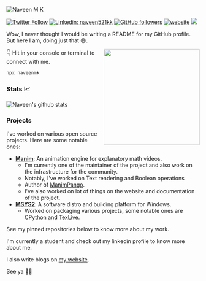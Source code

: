 <!--
**naveen521kk/naveen521kk** is a ✨ _special_ ✨ repository because its `README.md` (this file) appears on your GitHub profile.

Here are some ideas to get you started:

- 🔭 I’m currently working on ...
- 🌱 I’m currently learning ...
- 👯 I’m looking to collaborate on ...
- 🤔 I’m looking for help with ...
- 💬 Ask me about ...
- 📫 How to reach me: ...
- 😄 Pronouns: ...
- ⚡ Fun fact: ...
-->

![Naveen M K](https://github.com/naveen521kk/naveen521kk/assets/49693820/3dc837fe-52da-425e-b105-fe8b2e9638ea)

[![Twitter Follow](https://img.shields.io/twitter/follow/naveen521kk?label=Follow)](https://twitter.com/intent/follow?screen_name=naveen521kk)
[![Linkedin: naveen521kk](https://img.shields.io/badge/-naveen521kk-blue?style=flat-square&logo=Linkedin&logoColor=white&link=https://www.linkedin.com/in/naveen521kk/)](https://www.linkedin.com/in/naveen521kk/)
[![GitHub followers](https://img.shields.io/github/followers/naveen521kk?label=Follow&style=social)](https://github.com/naveen521kk)
[![website](https://img.shields.io/badge/Website-46a2f1.svg?&style=flat-square&logo=Google-Chrome&logoColor=white&link=https://www.naveenmk.me/)](https://www.naveenmk.me/)
![](https://visitor-badge.glitch.me/badge?page_id=naveen521kk.naveen521kk)


Wow, I never thought I would be writing a README for my GitHub profile. But here I am, doing just that 😄.

<img src="https://github.com/naveen521kk/naveen521kk/assets/49693820/8182173f-5d55-4eac-b816-d5665659cafc" width="250"  align="right">

👇 Hit in your console or terminal to connect with me.

```bash
npx naveenmk
```

### Stats 📈

![Naveen's github stats](https://github-readme-stats.vercel.app/api?username=naveen521kk&show_icons=true&hide_border=true&theme=dark)

### Projects

I've worked on various open source projects. Here are some notable ones:

- [**Manim**](https://manim.community/): An animation engine for explanatory math videos. 
    - I'm currently one of the maintainer of the project and also work on the infrastructure for the community.
    - Notably, I've worked on Text rendering and Boolean operations
    - Author of [ManimPango](https://github.com/ManimCommunity/ManimPango).
    - I've also worked on lot of things on the website and documentation of the project.
- [**MSYS2**](https://www.msys2.org/): A software distro and building platform for Windows.
    - Worked on packaging various projects, some notable ones are [CPython](https://github.com/msys2-contrib/cpython-mingw) and [TexLive](https://github.com/msys2/msys2-texlive/).

See my pinned repositories below to know more about my work.

I'm currently a student and check out my linkedin profile to know more about me.

I also write blogs on [my website](https://www.naveenmk.me/).

See ya 👋🏼
